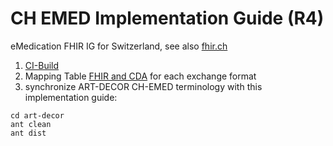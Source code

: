 # CH EMED Implementation Guide (R4) 
eMedication FHIR IG for Switzerland, see also [fhir.ch](https://fhir.ch)

1. [CI-Build](http://build.fhir.org/ig/ehealthsuisse/ch-emed/index.html) 
2. Mapping Table [FHIR and CDA](https://docs.google.com/spreadsheets/d/1Ui3NGFE2I8yiOlHELk-B0Pke2l9-Jbe5BTeYOnS8-uE/edit#gid=1859696266) for each exchange format
3. synchronize ART-DECOR CH-EMED terminology with this implementation guide:

```
cd art-decor
ant clean
ant dist
```
